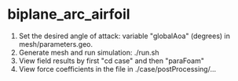 # biplane_arc_airfoil

1. Set the desired angle of attack: variable "globalAoa" (degrees) in mesh/parameters.geo.
2. Generate mesh and run simulation: ./run.sh
3. View field results by first "cd case" and then "paraFoam"
4. View force coefficients in the file in ./case/postProcessing/...


